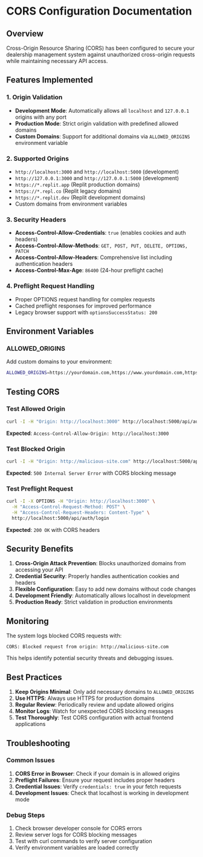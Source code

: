 # CORS Configuration Documentation

## Overview

Cross-Origin Resource Sharing (CORS) has been configured to secure your dealership management system against unauthorized cross-origin requests while maintaining necessary API access.

## Features Implemented

### 1. Origin Validation

- **Development Mode**: Automatically allows all `localhost` and `127.0.0.1` origins with any port
- **Production Mode**: Strict origin validation with predefined allowed domains
- **Custom Domains**: Support for additional domains via `ALLOWED_ORIGINS` environment variable

### 2. Supported Origins

- `http://localhost:3000` and `http://localhost:5000` (development)
- `http://127.0.0.1:3000` and `http://127.0.0.1:5000` (development)
- `https://*.replit.app` (Replit production domains)
- `https://*.repl.co` (Replit legacy domains)
- `https://*.replit.dev` (Replit development domains)
- Custom domains from environment variables

### 3. Security Headers

- **Access-Control-Allow-Credentials**: `true` (enables cookies and auth headers)
- **Access-Control-Allow-Methods**: `GET, POST, PUT, DELETE, OPTIONS, PATCH`
- **Access-Control-Allow-Headers**: Comprehensive list including authentication headers
- **Access-Control-Max-Age**: `86400` (24-hour preflight cache)

### 4. Preflight Request Handling

- Proper OPTIONS request handling for complex requests
- Cached preflight responses for improved performance
- Legacy browser support with `optionsSuccessStatus: 200`

## Environment Variables

### ALLOWED_ORIGINS

Add custom domains to your environment:

```bash
ALLOWED_ORIGINS=https://yourdomain.com,https://www.yourdomain.com,https://app.yourdomain.com
```

## Testing CORS

### Test Allowed Origin

```bash
curl -I -H "Origin: http://localhost:3000" http://localhost:5000/api/auth/user
```

**Expected**: `Access-Control-Allow-Origin: http://localhost:3000`

### Test Blocked Origin

```bash
curl -I -H "Origin: http://malicious-site.com" http://localhost:5000/api/auth/user
```

**Expected**: `500 Internal Server Error` with CORS blocking message

### Test Preflight Request

```bash
curl -I -X OPTIONS -H "Origin: http://localhost:3000" \
  -H "Access-Control-Request-Method: POST" \
  -H "Access-Control-Request-Headers: Content-Type" \
  http://localhost:5000/api/auth/login
```

**Expected**: `200 OK` with CORS headers

## Security Benefits

1. **Cross-Origin Attack Prevention**: Blocks unauthorized domains from accessing your API
2. **Credential Security**: Properly handles authentication cookies and headers
3. **Flexible Configuration**: Easy to add new domains without code changes
4. **Development Friendly**: Automatically allows localhost in development
5. **Production Ready**: Strict validation in production environments

## Monitoring

The system logs blocked CORS requests with:

```
CORS: Blocked request from origin: http://malicious-site.com
```

This helps identify potential security threats and debugging issues.

## Best Practices

1. **Keep Origins Minimal**: Only add necessary domains to `ALLOWED_ORIGINS`
2. **Use HTTPS**: Always use HTTPS for production domains
3. **Regular Review**: Periodically review and update allowed origins
4. **Monitor Logs**: Watch for unexpected CORS blocking messages
5. **Test Thoroughly**: Test CORS configuration with actual frontend applications

## Troubleshooting

### Common Issues

1. **CORS Error in Browser**: Check if your domain is in allowed origins
2. **Preflight Failures**: Ensure your request includes proper headers
3. **Credential Issues**: Verify `credentials: true` in your fetch requests
4. **Development Issues**: Check that localhost is working in development mode

### Debug Steps

1. Check browser developer console for CORS errors
2. Review server logs for CORS blocking messages
3. Test with curl commands to verify server configuration
4. Verify environment variables are loaded correctly
